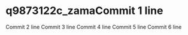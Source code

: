 # q9873122c_zamaCommit 1 line
Commit 2 line
Commit 3 line
Commit 4 line
Commit 5 line
Commit 6 line
